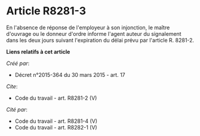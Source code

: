 # Article R8281-3

En l'absence de réponse de l'employeur à son injonction, le maître d'ouvrage ou le donneur d'ordre informe l'agent auteur du
signalement dans les deux jours suivant l'expiration du délai prévu par l'article R. 8281-2.

**Liens relatifs à cet article**

_Créé par_:

  - Décret n°2015-364 du 30 mars 2015 - art. 17

_Cite_:

  - Code du travail - art. R8281-2 (V)

_Cité par_:

  - Code du travail - art. R8281-4 (V)
  - Code du travail - art. R8282-1 (V)
